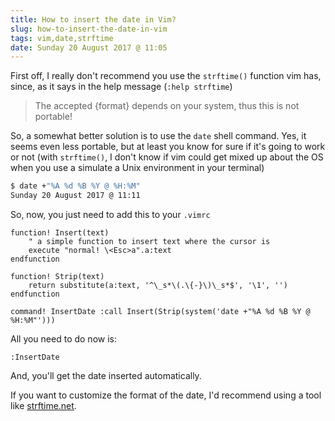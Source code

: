 ```yaml
---
title: How to insert the date in Vim?
slug: how-to-insert-the-date-in-vim
tags: vim,date,strftime
date: Sunday 20 August 2017 @ 11:05
---
```


First off, I really don't recommend you use the `strftime()` function vim has,
since, as it says in the help message (`:help strftime`)

> The accepted {format} depends on your system, thus this is not portable!

So, a somewhat better solution is to use the `date` shell command. Yes, it seems
even less portable, but at least you know for sure if it's going to work or not
(with `strftime()`, I don't know if vim could get mixed up about the OS when you
use a simulate a Unix environment in your terminal)

```sh
$ date +"%A %d %B %Y @ %H:%M"
Sunday 20 August 2017 @ 11:11
```

So, now, you just need to add this to your `.vimrc`

```vim
function! Insert(text)
    " a simple function to insert text where the cursor is
    execute "normal! \<Esc>a".a:text
endfunction

function! Strip(text)
    return substitute(a:text, '^\_s*\(.\{-}\)\_s*$', '\1', '')
endfunction

command! InsertDate :call Insert(Strip(system('date +"%A %d %B %Y @ %H:%M"')))
```

All you need to do now is:

```
:InsertDate
```

And, you'll get the date inserted automatically.

If you want to customize the format of the date, I'd recommend using a tool like
[strftime.net](https://strftime.net).

